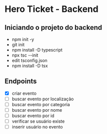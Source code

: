 # Hero Ticket - Backend

## Iniciando o projeto do backend

- npm init -y
- git init
- npm install -D typescript
- npx tsc --init
- edit tsconfig.json
- npm install -D tsx

## Endpoints

- [x] criar evento
- [ ] buscar evento por localização
- [ ] buscar evento por categoria
- [ ] buscar evento por nome
- [ ] buscar evento por id
- [ ] verificar se usuário existe
- [ ] inserir usuário no evento
